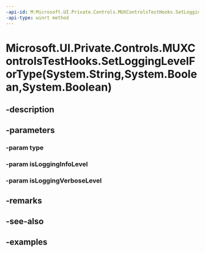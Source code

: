 ```yaml
---
-api-id: M:Microsoft.UI.Private.Controls.MUXControlsTestHooks.SetLoggingLevelForType(System.String,System.Boolean,System.Boolean)
-api-type: winrt method
---
```


# Microsoft.UI.Private.Controls.MUXControlsTestHooks.SetLoggingLevelForType(System.String,System.Boolean,System.Boolean)

<!--
public static void SetLoggingLevelForType (string type, bool isLoggingInfoLevel, bool isLoggingVerboseLevel);
-->


## -description

## -parameters

### -param type

### -param isLoggingInfoLevel

### -param isLoggingVerboseLevel

## -remarks

## -see-also

## -examples


